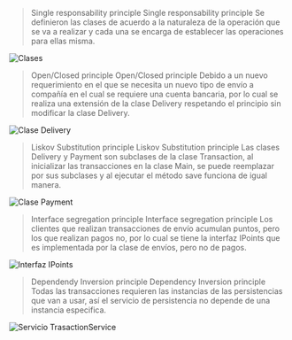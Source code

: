 
> Single responsability principle
		Single responsability principle Se definieron las clases de acuerdo a la naturaleza de la operación que se va a realizar y cada una se encarga de establecer las operaciones para ellas misma.
 
 ![Clases](https://user-images.githubusercontent.com/70788046/93735824-e812ab00-fba3-11ea-8845-74e23da28af5.png)
    
> Open/Closed principle
		Open/Closed principle Debido a un nuevo requerimiento en el que se necesita un nuevo tipo de envío a compañía en el cual se requiere una cuenta bancaria, por lo cual se realiza una extensión de la clase Delivery respetando el principio sin modificar la clase Delivery.

 ![Clase Delivery](https://user-images.githubusercontent.com/70788046/93736288-79cee800-fba5-11ea-9551-cad47a7d81a5.png)
 
> Liskov Substitution principle
		Liskov Substitution principle Las clases Delivery y Payment son subclases de la clase Transaction, al inicializar las transacciones en la clase Main, se puede reemplazar por sus subclases y al ejecutar el método save funciona de igual manera.

![Clase Payment](https://user-images.githubusercontent.com/70788046/93736396-c9adaf00-fba5-11ea-8dde-01c9f0d7a06c.png)

> Interface segregation principle
		Interface segregation principle Los clientes que realizan transacciones de envío acumulan puntos, pero los que realizan pagos no, por lo cual se tiene la interfaz IPoints que es implementada por la clase de envíos, pero no de pagos.

![Interfaz IPoints](https://user-images.githubusercontent.com/70788046/93736613-83a51b00-fba6-11ea-8395-65c2fcc1fed4.png)
    
> Dependendy Inversion principle
		Dependency Inversion principle Todas las transacciones requieren las instancias de las persistencias que van a usar, así el servicio de persistencia no depende de una instancia especifica.

![Servicio TrasactionService](https://user-images.githubusercontent.com/70788046/93736560-5c4e4e00-fba6-11ea-87ca-1ed2e93a586b.png)

